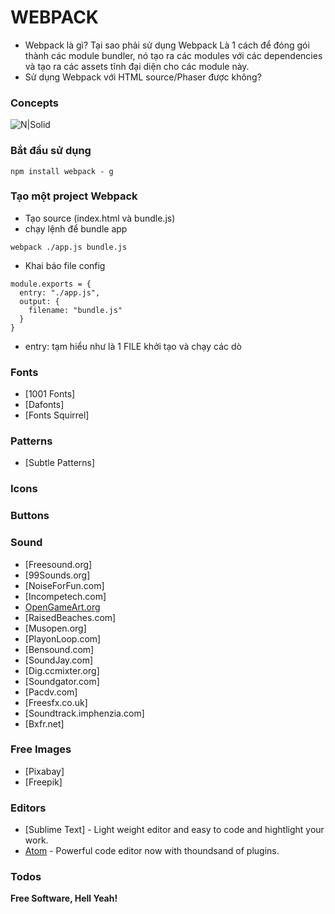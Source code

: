 # WEBPACK
* Webpack là gì? Tại sao phải sử dụng Webpack
Là 1 cách để đóng gói thành các module bundler, nó tạo ra các modules với các dependencies và tạo ra các assets tĩnh đại diện cho các module này.
* Sử dụng Webpack với HTML source/Phaser được không?

### Concepts
![N|Solid](https://cdn.scotch.io/1/OgOa3kqeStetJOfDqZyI_1HB2N57.png)

### Bắt đầu sử dụng
```
npm install webpack - g
```

### Tạo một project Webpack
* Tạo source (index.html và bundle.js)
* chạy lệnh để bundle app
```
webpack ./app.js bundle.js
```
* Khai báo file config
```
module.exports = {
  entry: "./app.js",
  output: {
    filename: "bundle.js"
  }
}
```
* entry: tạm hiểu như là 1 FILE khởi tạo và chạy các dò
### Fonts
* [1001 Fonts]
* [Dafonts]
* [Fonts Squirrel]

### Patterns
* [Subtle Patterns]

### Icons

### Buttons

### Sound

* [Freesound.org]
* [99Sounds.org]
* [NoiseForFun.com]
* [Incompetech.com]
* [OpenGameArt.org]
* [RaisedBeaches.com]
* [Musopen.org]
* [PlayonLoop.com]
* [Bensound.com]
* [SoundJay.com]
* [Dig.ccmixter.org]
* [Soundgator.com]
* [Pacdv.com]
* [Freesfx.co.uk]
* [Soundtrack.imphenzia.com]
* [Bxfr.net]


### Free Images
* [Pixabay]
* [Freepik]

### Editors

* [Sublime Text] - Light weight editor and easy to code and hightlight your work.
* [Atom] - Powerful code editor now with thoundsand of plugins.

### Todos


**Free Software, Hell Yeah!**

[//]: # (These are reference links used in the body of this note and get stripped out when the markdown processor does its job. There is no need to format nicely because it shouldn't be seen. Thanks SO - http://stackoverflow.com/questions/4823468/store-comments-in-markdown-syntax)

   [Webpack JS]: <https://webpack.js.org/>
   [Atom]: <https://atom.io/>
   [Freebies UI Kit]: <http://freebiesbug.com/psd-freebies/ui-kits/>
   [Sketch App Resources]: <https://www.sketchappsources.com/category/ui.html>

   [Kenney.nl]: <http://www.kenney.nl>
   [OpenGameArt.org]: <http://www.OpenGameArt.org>
   [Untamed.wild-refuge.net]: <http://www.Untamed.wild-refuge.net>
   [Crateboy.itch.io]: <http://www.Crateboy.itch.io>
   [Opengamegraphics.com]: <http://www.Opengamegraphics.com>
   [Gameart2d.com]: <http://www.Gameart2d.com>
   [Wigdetworx.com]: <http://www.Wigdetworx.com>
   [GlitchtheGame.com]: <http://www.GlitchtheGame.com>
   [Dumbanex.com]: <http://www.Dumbanex.com>
   [Reinerstilesets.de]: <http://www.Reinerstilesets.de>
   [Sharecg.com]: <http://www.Sharecg.com>
   [Roenica.com]: <http://www.Roenica.com>
   [Blogoscoped.com]: <http://www.Blogoscoped.com>
   [Lostgarden.com]: <http://www.Lostgarden.com>
   [Subtlepatterns.com]: <http://www.Subtlepatterns.com>
   [Openclipart.org]: <http://www.Openclipart.org>
